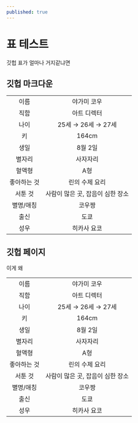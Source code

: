 ```yaml
---
published: true
---
```


# 표 테스트

깃헙 표가 얼마나 거지같냐면

## 깃헙 마크다운

|||
|:-----------:|:--------------------------------:|
|     이름    |            야가미 코우           |
|     직함    |            아트 디렉터           |
|     나이    |        25세 → 26세 → 27세        |
|      키     |               164cm              |
|     생일    |              8월 2일             |
|    별자리   |             사자자리             |
|    혈액형   |                A형               |
| 좋아하는 것 |          린의 수제 요리          |
|   서툰 것   | 사람이 많은 곳, 잡음이 심한 장소 |
|  별명/애칭  |              코우짱              |
|     출신    |               도쿄               |
|     성우    |            히카사 요코           |

## 깃헙 페이지

이게 왜

|||
|:-----------:|:--------------------------------:|
|     이름    |            야가미 코우           |
|     직함    |            아트 디렉터           |
|     나이    |        25세 → 26세 → 27세        |
|      키     |               164cm              |
|     생일    |              8월 2일             |
|    별자리   |             사자자리             |
|    혈액형   |                A형               |
| 좋아하는 것 |          린의 수제 요리          |
|   서툰 것   | 사람이 많은 곳, 잡음이 심한 장소 |
|  별명/애칭  |              코우짱              |
|     출신    |               도쿄               |
|     성우    |            히카사 요코           |
